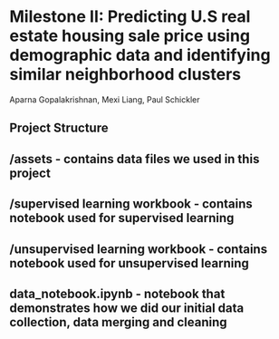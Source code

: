 # Milestone II: Predicting U.S real estate housing sale price using demographic data and identifying similar neighborhood clusters
Aparna Gopalakrishnan, Mexi Liang, Paul Schickler


## Project Structure
## /assets - contains data files we used in this project
## /supervised learning workbook - contains notebook used for supervised learning
## /unsupervised learning workbook - contains notebook used for unsupervised learning
## data_notebook.ipynb - notebook that demonstrates how we did our initial data collection, data merging and cleaning

